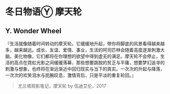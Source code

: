 # 冬日物语Ⓨ 摩天轮




## Y. Wonder Wheel #



『生活就像随着时间转动的摩天轮。它缓缓地升起，带你将脚底的风景看得越来越多，越来越远。成长、友谊、爱情、事业，生活的阿司匹林会随着高度逐渐刺激大脑，美化物像，它们都将在你理想的欲望中得到虚无的满足。摩天轮不会停止，生活的高点在霓虹光影之间缓缓落幕，那些想要跳脱的贫乏与平庸，想要梦幻追寻的刺激与想象，也终将在渐远渐近中回归现实与当下的真实。一次次的升起与降落，一次次的欢笑泪水与扼腕叹息，激情背后，只是平淡的重复轮回。』



> 尤兰塔观影笔记，摩天轮 by 伍迪艾伦，2017
